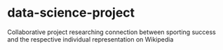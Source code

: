 # data-science-project
Collaborative project researching connection between sporting success and the respective individual representation on Wikipedia
